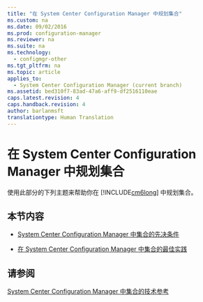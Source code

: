 ```yaml
---
title: "在 System Center Configuration Manager 中规划集合"
ms.custom: na
ms.date: 09/02/2016
ms.prod: configuration-manager
ms.reviewer: na
ms.suite: na
ms.technology: 
  - configmgr-other
ms.tgt_pltfrm: na
ms.topic: article
applies_to: 
  - System Center Configuration Manager (current branch)
ms.assetid: bed310f7-83ad-47a6-aff9-df2516110eae
caps.latest.revision: 4
caps.handback.revision: 4
author: barlanmsft
translationtype: Human Translation
---
```

# 在 System Center Configuration Manager 中规划集合
使用此部分的下列主题来帮助你在 [!INCLUDE[cm6long](../LocTest/includes/cm6long_md.md)] 中规划集合。  
  
## 本节内容  
  
-   [System Center Configuration Manager 中集合的先决条件](../LocTest/Prerequisites-for-collections-in-System-Center-Configuration-Manager.md)  
  
-   [在 System Center Configuration Manager 中集合的最佳实践](../LocTest/Best-practices-for-collections-in-System-Center-Configuration-Manager.md)  
  
## 请参阅  
 [System Center Configuration Manager 中集合的技术参考](../LocTest/Collections-technical-reference-for-System-Center-Configuration-Manager.md)